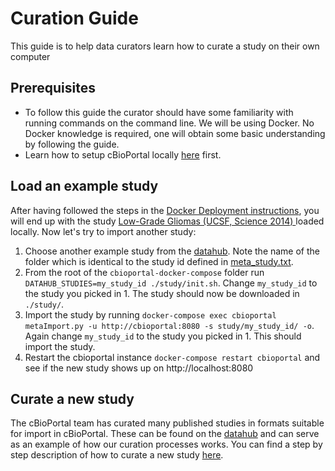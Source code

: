 # Curation Guide
This guide is to help data curators learn how to curate a study on their own computer

## Prerequisites
- To follow this guide the curator should have some familiarity with running commands on the command line. We will be using Docker. No Docker knowledge is required, one will obtain some basic understanding by following the guide.
- Learn how to setup cBioPortal locally [here](docker/README.md) first.

## Load an example study
After having followed the steps in the [Docker Deployment instructions](docker/README.md), you will end up with the study [Low-Grade Gliomas (UCSF, Science 2014)
](https://www.cbioportal.org/study/summary?id=lgg_ucsf_2014) loaded locally. Now let's try to import another study:

1. Choose another example study from the [datahub](https://github.com/cBioPortal/datahub/tree/master/public). Note the name of the folder which is identical to the study id defined in [meta_study.txt](https://github.com/cBioPortal/datahub/blob/master/public/lgg_ucsf_2014/meta_study.txt#L2).
2. From the root of the `cbioportal-docker-compose` folder run `DATAHUB_STUDIES=my_study_id ./study/init.sh`. Change `my_study_id` to the study you picked in 1. The study should now be downloaded in `./study/`.
3. Import the study by running `docker-compose exec cbioportal metaImport.py -u http://cbioportal:8080 -s study/my_study_id/ -o`. Again change `my_study_id` to the study you picked in 1. This should import the study.
4. Restart the cbioportal instance `docker-compose restart cbioportal` and see if the new study shows up on http://localhost:8080

## Curate a new study
The cBioPortal team has curated many published studies in formats suitable for import in cBioPortal. These can
be found on the [datahub](https://github.com/cbioportal/datahub) and can serve as an example of how our curation
processes works. You can find a step by step description of how to curate a new study [here](https://github.com/cBioPortal/datahub/blob/master/docs/curation-process.md).
